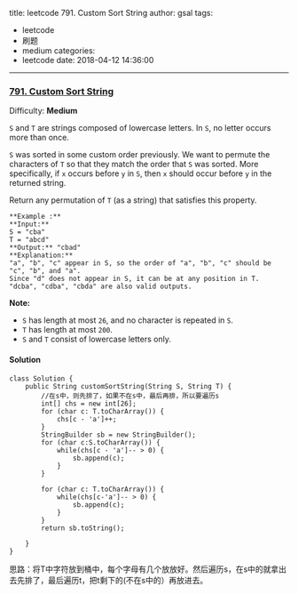 title: leetcode 791. Custom Sort String
author: gsal
tags:
  - leetcode
  - 刷题
  - medium
categories:
  - leetcode
date: 2018-04-12 14:36:00
---
### [791\. Custom Sort String](https://leetcode.com/problems/custom-sort-string/description/)

Difficulty: **Medium**



`S` and `T` are strings composed of lowercase letters. In `S`, no letter occurs more than once.

`S` was sorted in some custom order previously. We want to permute the characters of `T` so that they match the order that `S` was sorted. More specifically, if `x` occurs before `y` in `S`, then `x` should occur before `y` in the returned string.

Return any permutation of `T` (as a string) that satisfies this property.
<!--more-->
```
**Example :**
**Input:** 
S = "cba"
T = "abcd"
**Output:** "cbad"
**Explanation:** 
"a", "b", "c" appear in S, so the order of "a", "b", "c" should be "c", "b", and "a". 
Since "d" does not appear in S, it can be at any position in T. "dcba", "cdba", "cbda" are also valid outputs.
```

**Note:**

*   `S` has length at most `26`, and no character is repeated in `S`.
*   `T` has length at most `200`.
*   `S` and `T` consist of lowercase letters only.



#### Solution
```
class Solution {
    public String customSortString(String S, String T) {
        //在s中，则先排了，如果不在s中，最后再排，所以要遍历s
        int[] chs = new int[26];
        for (char c: T.toCharArray()) {
            chs[c - 'a']++;
        }  
        StringBuilder sb = new StringBuilder();
        for (char c:S.toCharArray()) {
            while(chs[c - 'a']-- > 0) {
                sb.append(c);
            }
        }
        
        for (char c: T.toCharArray()) {
            while(chs[c-'a']-- > 0) {
                sb.append(c);
            }
        }
        return sb.toString();
        
    }
}
```
思路：将T中字符放到桶中，每个字母有几个放放好。然后遍历s，在s中的就拿出去先排了，最后遍历t，把t剩下的(不在s中的）再放进去。